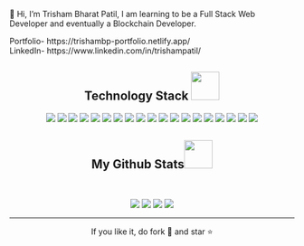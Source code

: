 👋 Hi, I’m Trisham Bharat Patil, I am learning to be a Full Stack Web Developer and eventually a Blockchain Developer.
<p>Portfolio- https://trishambp-portfolio.netlify.app/<br>
LinkedIn- https://www.linkedin.com/in/trishampatil/</p>

<h2 align="center">Technology Stack <img src="https://github.com/ritik307/ritik307/blob/main/images/laptop.gif" width="50"></h2>

<p align="center">
<img src="https://img.shields.io/badge/-C++-1572B6?style=flat-square&logo=cpp"/>
<img src="https://img.shields.io/badge/-HTML5-E34F26?style=flat-square&logo=html5&logoColor=white"/>
<img src="https://img.shields.io/badge/-CSS3-1572B6?style=flat-square&logo=css3"/>
<img src="https://img.shields.io/badge/-Bootstrap-563D7C?style=flat-square&logo=bootstrap"/>
<img src="https://img.shields.io/badge/-JavaScript-black?style=flat-square&logo=javascript"/>
<img src="https://img.shields.io/badge/-Mongo DB-495C83?style=flat-square&logo=mongodb"/>
<img src="https://img.shields.io/badge/-Express-495C83?style=flat-square&logo=express"/>
<img src="https://img.shields.io/badge/-React JS-495C83?style=flat-square&logo=react"/>
<img src="https://img.shields.io/badge/-Node JS-495C83?style=flat-square&logo=nodejs"/>
<img src="https://img.shields.io/badge/-Python-black?style=flat-square&logo=python"/>
<img src="https://img.shields.io/badge/-PyCharm-black?style=flat-square&logo=pycharm"/>
<img src="https://img.shields.io/badge/-Java-E34A86?style=flat-square&logo=java"/>
<img src="https://img.shields.io/badge/-Eclipse IDE-E34A86?style=flat-square&logo=eclipse"/>
<img src="https://img.shields.io/badge/-MATLAB-black?style=flat-square&logo=matlab"/>
<img src="https://img.shields.io/badge/-Solidity-black?style=flat-square&logo=solidity"/>
<img src="https://img.shields.io/badge/-Git-black?style=flat-square&logo=git"/>
<img src="https://img.shields.io/badge/-GitHub-black?style=flat-square&logo=github"/>
<img src="https://img.shields.io/badge/-Ubuntu-black?style=flat-square&logo=ubuntu"/>
<img src="https://img.shields.io/badge/-Postman-black?style=flat-square&logo=postman"/>
</p>

<h2 align="center">
  My Github Stats<img src="https://media.giphy.com/media/VgCDAzcKvsR6OM0uWg/giphy.gif" width="50">
</h2>
<br>
<p align = "center">
  <img  src = "https://github-readme-stats.vercel.app/api?username=TrishamBP&show_icons=true&theme=radical&line_height=27">
  <img src = "https://github-readme-stats.vercel.app/api/top-langs/?username=TrishamBP&hide=html,css,java,shaderlab,kotlin,hlsl&theme=radical">
  <img  src = "[https://github-readme-stats.vercel.app/api?username=TrishamBP&show_icons=true&theme=radical&line_height=27]
</p>

<p align = "center">
   <img  src="https://github-readme-streak-stats.herokuapp.com/?user=TrishamBP&show_icons=true&locale=en&layout=compact&theme=radical&line_height=0" />
</p> 
<hr>
<p align="center">If you like it, do fork 🍴 and star ⭐</p>

